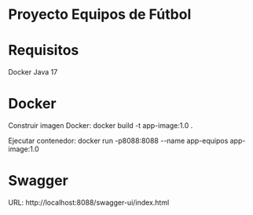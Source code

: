 # Proyecto Equipos de Fútbol

# Requisitos
Docker
Java 17

# Docker
Construir imagen Docker:
docker build -t app-image:1.0 .

Ejecutar contenedor:
docker run -p8088:8088 --name app-equipos app-image:1.0

# Swagger
URL: http://localhost:8088/swagger-ui/index.html
